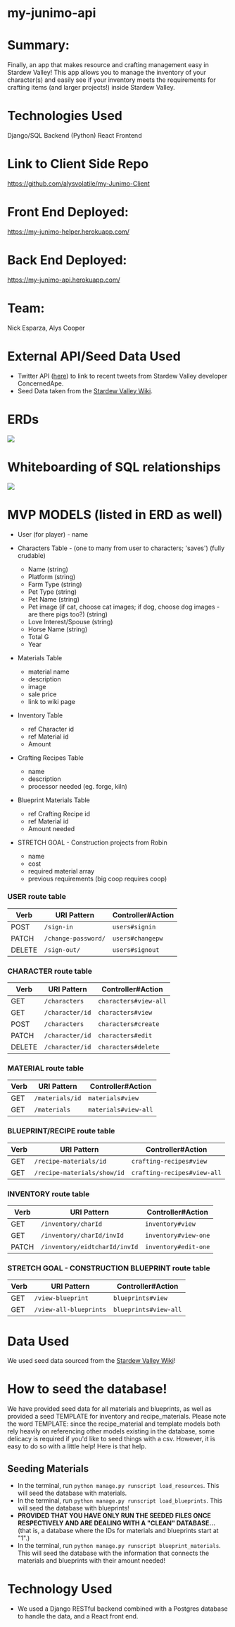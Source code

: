 # my-junimo-api

# Summary: 
Finally, an app that makes resource and crafting management easy in Stardew Valley! This app allows you to manage the inventory of your character(s) and easily see if your inventory meets the requirements for crafting items (and larger projects!) inside Stardew Valley.

# Technologies Used
Django/SQL Backend (Python)
React Frontend

# Link to Client Side Repo
https://github.com/alysvolatile/my-Junimo-Client

# Front End Deployed:
https://my-junimo-helper.herokuapp.com/ 

# Back End Deployed: 
https://my-junimo-api.herokuapp.com/

# Team:
Nick Esparza, Alys Cooper

# External API/Seed Data Used
* Twitter API (<a href='https://developer.twitter.com/en/products/twitter-api'>here</a>) to link to recent tweets from Stardew Valley developer ConcernedApe.
* Seed Data taken from the <a href='https://stardewvalleywiki.com/'>Stardew Valley Wiki</a>.

# ERDs
<img src='./my-junimo-helper-erd.png' max-width='800px'/>

# Whiteboarding of SQL relationships
<img src='./Images/SQL_relationship_diagram.jpg' max-width='800px'/>

# MVP MODELS (listed in ERD as well)
* User (for player) - name
* Characters Table - (one to many from user to characters; 'saves') (fully crudable) 
    - Name (string)
    - Platform (string)
    - Farm Type (string)
    - Pet Type (string)
    - Pet Name (string)
    - Pet image (if cat, choose cat images; if dog, choose dog images - are there pigs too?) (string)
    - Love Interest/Spouse (string)
    - Horse Name (string)
    - Total G
    - Year 
* Materials Table
    - material name
    - description
    - image
    - sale price
    - link to wiki page
* Inventory Table
    - ref Character id
    - ref Material id
    - Amount 
* Crafting Recipes Table
    - name
    - description
    - processor needed (eg. forge, kiln)
* Blueprint Materials Table
    - ref Crafting Recipe id
    - ref Material id
    - Amount needed


* STRETCH GOAL - Construction projects from Robin 
    - name
    - cost
    - required material array
    - previous requirements (big coop requires coop)

### USER route table

| Verb   | URI Pattern            | Controller#Action |
|--------|------------------------|-------------------|
| POST   | `/sign-in`             | `users#signin`    |
| PATCH  | `/change-password/`    | `users#changepw`  |
| DELETE | `/sign-out/`           | `users#signout`   |

### CHARACTER route table

| Verb   | URI Pattern            | Controller#Action |
|--------|------------------------|-------------------|
| GET    | `/characters` | `characters#view-all`   |
| GET    | `/character/id`        | `characters#view`   |
| POST   | `/characters`      | `characters#create`    |
| PATCH  | `/character/id`        | `characters#edit`  |
| DELETE | `/character/id`     | `characters#delete`   |

### MATERIAL route table

| Verb   | URI Pattern            | Controller#Action |
|--------|------------------------|-------------------|
| GET    | `/materials/id`        | `materials#view`   |
| GET    | `/materials`        | `materials#view-all`   |

### BLUEPRINT/RECIPE route table

| Verb   | URI Pattern            | Controller#Action |
|--------|------------------------|-------------------|
| GET    | `/recipe-materials/id`        | `crafting-recipes#view`   |
| GET    | `/recipe-materials/show/id`        | `crafting-recipes#view-all`   |

### INVENTORY route table

| Verb   | URI Pattern            | Controller#Action |
|--------|------------------------|-------------------|
| GET    | `/inventory/charId`        | `inventory#view`   |
| GET    | `/inventory/charId/invId`        | `inventory#view-one`   |
| PATCH    | `/inventory/eidtcharId/invId`        | `inventory#edit-one`   |


### STRETCH GOAL - CONSTRUCTION BLUEPRINT route table

| Verb   | URI Pattern            | Controller#Action |
|--------|------------------------|-------------------|
| GET    | `/view-blueprint`        | `blueprints#view`   |
| GET    | `/view-all-blueprints`        | `blueprints#view-all`   |

# Data Used 
We used seed data sourced from the <a href="https://stardewvalleywiki.com/Stardew_Valley_Wiki">Stardew Valley Wiki</a>!

# How to seed the database!

We have provided seed data for all materials and blueprints, as well as provided a seed TEMPLATE for inventory and recipe_materials. Please note the word TEMPLATE: since the recipe_material and template models both rely heavily on referencing other models existing in the database, some delicacy is required if you'd like to seed things with a csv. However, it is easy to do so with a little help! Here is that help.

## Seeding Materials
* In the terminal, run ```python manage.py runscript load_resources```. This will seed the database with materials.
* In the terminal, run ```python manage.py runscript load_blueprints```. This will seed the database with blueprints!
* <strong>PROVIDED THAT YOU HAVE ONLY RUN THE SEEDED FILES ONCE RESPECTIVELY AND ARE DEALING WITH A "CLEAN" DATABASE...</strong> (that is, a database where the IDs for materials and blueprints start at "1".)
* In the terminal, run ```python manage.py runscript blueprint_materials```. This will seed the database with the information that connects the materials and blueprints with their amount needed!

# Technology Used
* We used a Django RESTful backend combined with a Postgres database to handle the data, and a React front end.